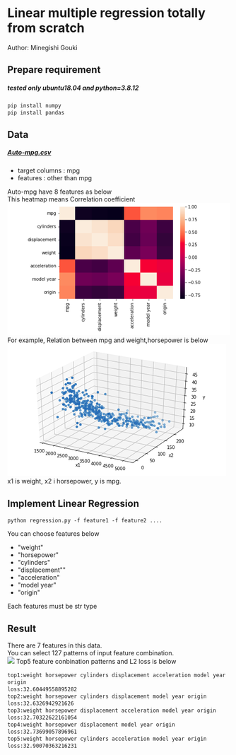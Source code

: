 # Linear multiple regression totally from scratch
Author: Minegishi Gouki
## Prepare requirement  
##### tested only ubuntu18.04 and python=3.8.12
```
pip install numpy
pip install pandas
```
## Data  
##### [Auto-mpg.csv](https://archive.ics.uci.edu/ml/datasets/Auto+MPG)
- target columns : mpg
- features : other than mpg   

Auto-mpg have 8 features as below  
This heatmap means Correlation coefficient
![EDA](EDA.png)
For example, Relation between mpg and weight,horsepower is below  
![](weight_power.png)
x1 is weight, x2 i horsepower, y is mpg.  

## Implement Linear Regression  
```
python regression.py -f feature1 -f feature2 ....
```
You can choose features below
- "weight"
- "horsepower"
- "cylinders"
- "displacement""
- "acceleration"
- "model year"
- "origin"

Each features must be str type

## Result
There are 7 features in this data.  
You can select 127 patterns of input feature combination.  
![](result.png)
Top5 feature conbination patterns and L2 loss is below  
```
top1:weight horsepower cylinders displacement acceleration model year origin
loss:32.60449558895282
top2:weight horsepower cylinders displacement model year origin
loss:32.6326942921626
top3:weight horsepower displacement acceleration model year origin
loss:32.70322622161054
top4:weight horsepower displacement model year origin
loss:32.73699057896961
top5:weight horsepower cylinders acceleration model year origin
loss:32.90070363216231
```

